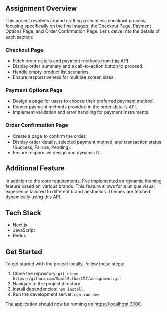 ## Assignment Overview

This project revolves around crafting a seamless checkout process, focusing specifically on the final stages: the Checkout Page, Payment Options Page, and Order Confirmation Page. Let's delve into the details of each section:

### Checkout Page
- Fetch order details and payment methods from [this API](https://groww-intern-assignment.vercel.app/v1/api/order-details).
- Display order summary and a call-to-action button to proceed.
- Handle empty product list scenarios.
- Ensure responsiveness for multiple screen sizes.

### Payment Options Page
- Design a page for users to choose their preferred payment method.
- Render payment methods provided in the order-details API.
- Implement validation and error handling for payment instruments.

### Order Confirmation Page
- Create a page to confirm the order.
- Display order details, selected payment method, and transaction status (Success, Failure, Pending).
- Ensure responsive design and dynamic UI.

## Additional Feature

In addition to the core requirements, I've implemented an dynamic theming feature based on various brands. This feature allows for a unique visual experience tailored to different brand aesthetics. Themes are fetched dynamically using [this API](https://groww-intern-assignment.vercel.app/v1/api/merchant-metadata).

## Tech Stack

- Next.js
- JavaScript
- Redux

## Get Started

To get started with the project locally, follow these steps:

1. Clone the repository: `git clone https://github.com/SumilSuthar197/assignment.git`
2. Navigate to the project directory
3. Install dependencies: `npm install`
4. Run the development server: `npm run dev`

The application should now be running on [https://localhost:3000](http://localhost:3000/).
